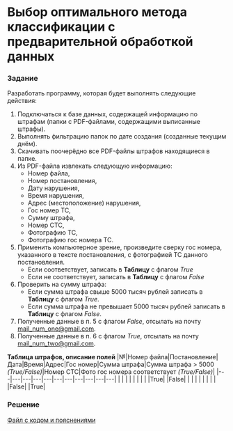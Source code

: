 # Выбор оптимального метода классификации с предварительной обработкой данных

### Задание
Разработать программу, которая будет выполнять следующие действия:
1. Подключаться к базе данных, содержащей информацию по штрафам (папки с PDF-файлами, содержащими выписанные штрафы).
2. Выполнять фильтрацию папок по дате создания (созданные текущим днём).
3. Скачивать поочерёдно все PDF-файлы штрафов находящиеся в папке.
4. Из PDF-файла извлекать следующую информацию:
   - Номер файла,
   - Номер постановления,
   - Дату нарушения,
   - Время нарушения,
   - Адрес (местоположение) нарушения,
   - Гос номер ТС,
   - Сумму штрафа,
   - Номер СТС,
   - Фотографию ТС,
   - Фотографию гос номера ТС.
5. Применить компьютерное зрение, произведите сверку гос номера, указанного в тексте постановления, с фотографией ТС данного постановления.
   - Если соответствует, записать в __Таблицу__ с флагом _True_
   - Если не соответствует, записать в __Таблицу__ с флагом _False_
6. Проверить на сумму штрафа:
   - Если сумма штрафа свыше 5000 тысяч рублей записать в __Таблицу__ с флагом _True_.
   - Если сумма штрафа не превышает 5000 тысяч рублей записать в __Таблицу__ с флагом _False_.
7. Полученные данные в п. 5 с флагом _False_, отсылать на почту mail_num_one@gmail.com.
8. Полученные данные в п. 6 с флагом _True_, отсылать на почту mail_num_two@gmail.com.

__Таблица штрафов, описание полей__
|№|Номер файла|Постановление|Дата|Время|Адрес|Гос номер|Сумма штрафа|Сумма штрафа > 5000 _(True/False)_|Номер СТС|Фото гос номера соответствует _(True/False)_|
|---|---|---|---|---|---|---|---|---|---|---|
|  |  |  |  |  |  |  |  |True|  |False|
|  |  |  |  |  |  |  |  |False|  |True|



### Решение
[Файл с кодом и пояснениями](/Projects/10_Test_tasks/Task_4/Solution.ipynb)
